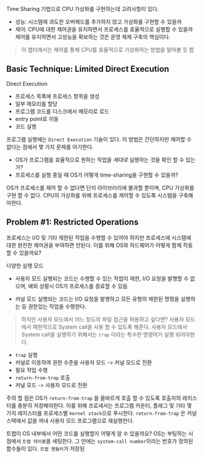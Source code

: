 Time Sharing 기법으로 CPU 가상화를 구현하는데 고려사항이 있다.
- 성능: 시스템에 과도한 오버헤드를 추가하지 않고 가상화를 구현할 수 있을까
- 제어: CPU에 대한 제어권을 유지하면서 프로세스를 효율적으로 실행할 수 있을까
제어를 유지하면서 고성능을 확보하는 것은 운영 체제 구축의 핵심이다.

> 이 챕터에서는 제어를 통해 CPU를 효율적으로 가상화하는 방법을 알아볼 듯 함

## Basic Technique: Limited Direct Execution

Direct Execution 
- 프로세스 목록에 프로세스 항목을 생성
- 일부 메모리를 할당
- 프로그램 코드를 디스크에서 메모리로 로드
- entry point로 이동
- 코드 실행

프로그램 실행에는 `Direct Execution` 기술이 있다. 
이 방법은 간단하지만 제어할 수 없다는 점에서 몇 가지 문제를 야기한다.
  - OS가 프로그램을 효율적으로 원하는 작업을 _제대로_ 실행하는 것을 확인 할 수 있는가?
  - 프로세스를 실행 중일 때 OS가 어떻게 time-sharing을 구현할 수 있을까?

OS가 프로세스를 제어 할 수 없다면 단지 라이브러리에 불과할 뿐이며, CPU 가상화를 구현 할 수 없다. 
CPU의 가상화를 위해 프로세스를 제어할 수 있도록 시스템을 구축해야한다.

## Problem #1: Restricted Operations
프로세스는 I/O 및 기타 제한된 작업을 수행할 수 있어야 하지만 프로세스에 시스템에 대한 완전한 제어권을 부여하면 안된다.
이를 위해 OS와 하드웨어가 어떻게 함께 작동할 수 있을까요?

다양한 실행 모드
- 사용자 모드
실행되는 코드는 수행할 수 있는 작업이 제한, I/O 요청을 발행할 수 없으며, 예외 상황시 OS가 프로세스를 종료할 수 있음

- 커널 모드
실행되는 코드는 I/O 요청을 발행하고 모든 유형의 제한된 명령을 실행하는 등 권한있는 작업을 수행한다.

> 하지만 사용자 모드에서 어느 정도의 파일 접근을 허용하고 싶다면? 
사용자 모드에서 제한적으로 System call을 사용 할 수 있도록 해준다.
사용자 모드에서 System call을 실행하기 위해서는 `trap` 이라는 특수한 명령어가 실행 되어야한다. 

- `trap` 실행
- 커널로 이동하여 권한 수준을 사용자 모드 -> 커널 모드로 전환
- 필요 작업 수행
- `return-from-trap` 호출
- 커널 모드 -> 사용자 모드로 전환

주의 할 점은 OS가 `return-from-trap` 을 올바르게 호출 할 수 있도록 호출자의 레지스터를 충분히 저장해야한다. 
이를 위해 프로세서는 프로그램 카운터, 플래그 및 기타 몇 가지 레지스터를 프로세스별 `kernel stack`으로 푸시한다.
`return-from-trap` 은 커널 스택에서 값을 꺼내 사용자 모드 프로그램으로 재실행한다. 


트랩이 OS 내부에서 어떤 코드를 실행할지 어떻게 알 수 있을까요? 
OS는 부팅하는 시점에서 `트랩 테이블`을 세팅한다. 그 안에는 `system-call number`이라는 번호가 정의된 함수들이 있다. 
`트랩 핸들러`가 저장된 
